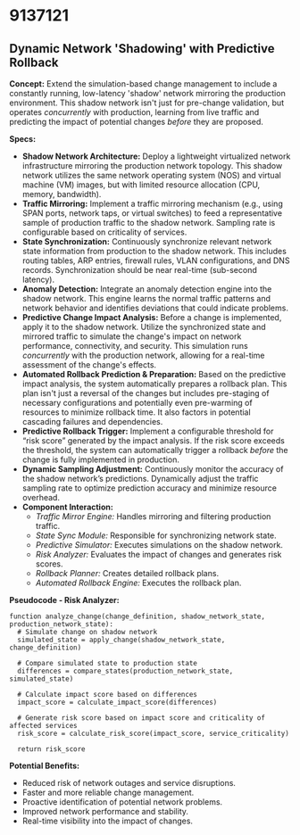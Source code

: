 # 9137121

## Dynamic Network 'Shadowing' with Predictive Rollback

**Concept:** Extend the simulation-based change management to include a constantly running, low-latency 'shadow' network mirroring the production environment. This shadow network isn't just for pre-change validation, but operates *concurrently* with production, learning from live traffic and predicting the impact of potential changes *before* they are proposed.

**Specs:**

*   **Shadow Network Architecture:** Deploy a lightweight virtualized network infrastructure mirroring the production network topology. This shadow network utilizes the same network operating system (NOS) and virtual machine (VM) images, but with limited resource allocation (CPU, memory, bandwidth).
*   **Traffic Mirroring:** Implement a traffic mirroring mechanism (e.g., using SPAN ports, network taps, or virtual switches) to feed a representative sample of production traffic to the shadow network. Sampling rate is configurable based on criticality of services.
*   **State Synchronization:** Continuously synchronize relevant network state information from production to the shadow network. This includes routing tables, ARP entries, firewall rules, VLAN configurations, and DNS records. Synchronization should be near real-time (sub-second latency).
*   **Anomaly Detection:** Integrate an anomaly detection engine into the shadow network. This engine learns the normal traffic patterns and network behavior and identifies deviations that could indicate problems.
*   **Predictive Change Impact Analysis:** Before a change is implemented, apply it to the shadow network. Utilize the synchronized state and mirrored traffic to simulate the change's impact on network performance, connectivity, and security. This simulation runs *concurrently* with the production network, allowing for a real-time assessment of the change's effects.
*   **Automated Rollback Prediction & Preparation:** Based on the predictive impact analysis, the system automatically prepares a rollback plan. This plan isn't just a reversal of the changes but includes pre-staging of necessary configurations and potentially even pre-warming of resources to minimize rollback time. It also factors in potential cascading failures and dependencies.
*   **Predictive Rollback Trigger:** Implement a configurable threshold for “risk score” generated by the impact analysis. If the risk score exceeds the threshold, the system can automatically trigger a rollback *before* the change is fully implemented in production.
*   **Dynamic Sampling Adjustment:** Continuously monitor the accuracy of the shadow network’s predictions. Dynamically adjust the traffic sampling rate to optimize prediction accuracy and minimize resource overhead.
*   **Component Interaction:**
    *   *Traffic Mirror Engine:* Handles mirroring and filtering production traffic.
    *   *State Sync Module:* Responsible for synchronizing network state.
    *   *Predictive Simulator:* Executes simulations on the shadow network.
    *   *Risk Analyzer:* Evaluates the impact of changes and generates risk scores.
    *   *Rollback Planner:* Creates detailed rollback plans.
    *   *Automated Rollback Engine:* Executes the rollback plan.

**Pseudocode - Risk Analyzer:**

```
function analyze_change(change_definition, shadow_network_state, production_network_state):
  # Simulate change on shadow network
  simulated_state = apply_change(shadow_network_state, change_definition)

  # Compare simulated state to production state
  differences = compare_states(production_network_state, simulated_state)

  # Calculate impact score based on differences
  impact_score = calculate_impact_score(differences)

  # Generate risk score based on impact score and criticality of affected services
  risk_score = calculate_risk_score(impact_score, service_criticality)

  return risk_score
```

**Potential Benefits:**

*   Reduced risk of network outages and service disruptions.
*   Faster and more reliable change management.
*   Proactive identification of potential network problems.
*   Improved network performance and stability.
*   Real-time visibility into the impact of changes.